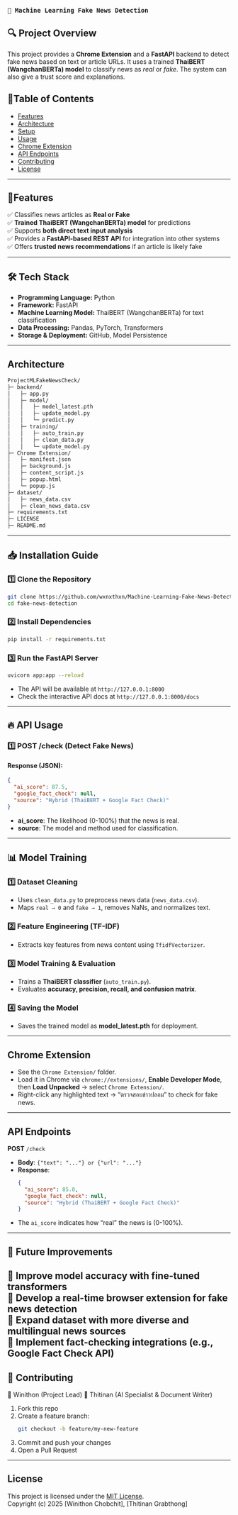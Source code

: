 ### `📰 Machine Learning Fake News Detection`

 ## 🔍 **Project Overview**
This project provides a **Chrome Extension** and a **FastAPI** backend to detect fake news based on text or article URLs. It uses a trained **ThaiBERT (WangchanBERTa) model** to classify news as *real* or *fake*. The system can also give a trust score and explanations.

## 📌Table of Contents

- [Features](#features)
- [Architecture](#architecture)
- [Setup](#setup)
- [Usage](#usage)
- [Chrome Extension](#chrome-extension)
- [API Endpoints](#api-endpoints)
- [Contributing](#contributing)
- [License](#license)

---

## 📌Features

✅ Classifies news articles as **Real or Fake**  
✅ **Trained ThaiBERT (WangchanBERTa) model** for predictions  
✅ Supports **both direct text input analysis**  
✅ Provides a **FastAPI-based REST API** for integration into other systems  
✅ Offers **trusted news recommendations** if an article is likely fake  

---
## 🛠 **Tech Stack**
- **Programming Language:** Python
- **Framework:** FastAPI
- **Machine Learning Model:** ThaiBERT (WangchanBERTa) for text classification
- **Data Processing:** Pandas, PyTorch, Transformers
- **Storage & Deployment:** GitHub, Model Persistence
---
## Architecture

```bash
ProjectMLFakeNewsCheck/
├─ backend/
│   ├─ app.py
│   ├─ model/
│   │   ├─ model_latest.pth
│   │   ├─ update_model.py
│   │   └─ predict.py
│   ├─ training/
│   │   ├─ auto_train.py
│   │   ├─ clean_data.py
│   │   └─ update_model.py
├─ Chrome Extension/
│   ├─ manifest.json
│   ├─ background.js
│   ├─ content_script.js
│   ├─ popup.html
│   └─ popup.js
├─ dataset/
│   ├─ news_data.csv
│   ├─ clean_news_data.csv
├─ requirements.txt
├─ LICENSE
├─ README.md
```

---

## 📥 **Installation Guide**

### 1️⃣ Clone the Repository
```bash
git clone https://github.com/wxnxthxn/Machine-Learning-Fake-News-Detection.git
cd fake-news-detection
```

### 2️⃣ Install Dependencies
```bash
pip install -r requirements.txt
```

### 3️⃣ Run the FastAPI Server
```bash
uvicorn app:app --reload
```
- The API will be available at `http://127.0.0.1:8000`
- Check the interactive API docs at `http://127.0.0.1:8000/docs`
---

## 🔥 **API Usage**

### 1️⃣ **POST /check** (Detect Fake News)

#### Response (JSON):
```json
{
  "ai_score": 87.5,
  "google_fact_check": null,
  "source": "Hybrid (ThaiBERT + Google Fact Check)"
}
```
- **ai_score**: The likelihood (0-100%) that the news is real.
- **source**: The model and method used for classification.

---
## 📊 **Model Training**

### 1️⃣ Dataset Cleaning
- Uses `clean_data.py` to preprocess news data (`news_data.csv`).
- Maps `real → 0` and `fake → 1`, removes NaNs, and normalizes text.

### 2️⃣ Feature Engineering (TF-IDF)
- Extracts key features from news content using `TfidfVectorizer`.

### 3️⃣ Model Training & Evaluation
- Trains a **ThaiBERT classifier** (`auto_train.py`).
- Evaluates **accuracy, precision, recall, and confusion matrix**.

### 4️⃣ Saving the Model
- Saves the trained model as **model_latest.pth** for deployment.

---
## Chrome Extension

- See the `Chrome Extension/` folder.  
- Load it in Chrome via `chrome://extensions/`, **Enable Developer Mode**, then **Load Unpacked** → select `Chrome Extension/`.  
- Right-click any highlighted text → “ตรวจสอบข่าวปลอม” to check for fake news.

---

## API Endpoints

**POST** `/check`

- **Body**: `{"text": "..."} or {"url": "..."}`  
- **Response**:
  ```json
  {
    "ai_score": 85.0,
    "google_fact_check": null,
    "source": "Hybrid (ThaiBERT + Google Fact Check)"
  }
  ```
- The `ai_score` indicates how “real” the news is (0-100%).

---
## 📌 **Future Improvements**

🚀 Improve model accuracy with **fine-tuned transformers**  
🚀 Develop a **real-time browser extension** for fake news detection  
🚀 Expand **dataset** with more diverse and multilingual news sources  
🚀 Implement **fact-checking integrations** (e.g., Google Fact Check API)  
---

## 🤝 Contributing
👤 Winithon (Project Lead)
👥 Thitinan (AI Specialist & Document Writer)

1. Fork this repo  
2. Create a feature branch:  
   ```bash
   git checkout -b feature/my-new-feature
   ```  
3. Commit and push your changes  
4. Open a Pull Request

---

## License

This project is licensed under the [MIT License](LICENSE).  
Copyright (c) 2025 [Winithon Chobchit], [Thitinan Grabthong]
